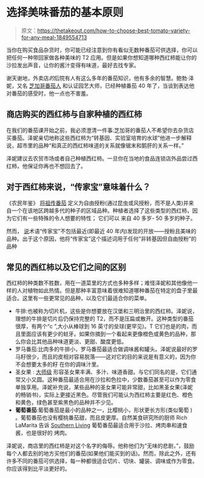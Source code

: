 # 选择美味番茄的基本原则

> 原文：<https://thetakeout.com/how-to-choose-best-tomato-variety-for-any-meal-1849554713>

当你在购买食品杂货时，你可能已经注意到你有看似无数种番茄可供选择，你可以把任何一种带回家做各种美味的 T2 应用。但是如果你想知道哪种西红柿能让你的沙拉发出声音，让你的酱汁变得有味道，最好去找专家。



谢天谢地，外卖店*的*后院有人有这么多年的番茄知识，他有多余的智慧。鲍勃·泽妮，又名 [芝加哥番茄人](https://www.chicagotomatoman.com/) 和认证园艺大师，已经种植番茄 40 年了，当谈到表达他对番茄的感受时，他一点也不害羞。

## 商店购买的西红柿与自家种植的西红柿

在我们的番茄课开始之前，我必须澄清一件事:芝加哥的番茄人不希望你去杂货店买番茄。泽妮亲切地称这些西红柿为“转基因、实验室培育的水球”他进一步解释说，超市里的品种“和真正的西红柿味道的关系就像锯末和鹅肝的关系一样。”

泽妮建议去农贸市场或者自己种植西红柿。一旦你在当地的食品连锁店外品尝过西红柿，他保证你再也不想回去了。

## **对于西红柿来说，“传家宝”意味着什么？**

《农民年鉴》 [将祖传番茄](https://www.farmersalmanac.com/hybrid-heirloom-tomato-20936) 定义为自由授粉(通过昆虫或风授粉，而不是人类)并来自一个在该地区跨越多代的种子的区域品种。种植者选择了这些类型的西红柿，因为它们有一些特殊的令人想要的特性； 它们可以 来自 40 多岁- 50 多岁的种子。

然而， [说](https://www.chicagotomatoman.com/tomatoes)术语“传家宝”不包括最近(即最近 40 年内)发现的开放——授粉且美味的品种。出于这个原因，他将“传家宝”这个描述词用于任何“非转基因但自由授粉”的品种

## **常见的西红柿**以及它们之间的区别

西红柿的种类数不胜数，用在一道菜里的方式也多种多样；难怪泽妮和其他像他一样的人对植物如此热情。但是那种丰富意味着很难知道哪种番茄在特定的盘子里最适合。这里有一些更常见的品种，以及它们最适合你的菜单。

*   牛排:也被称为切片机，这些是你想要放在汉堡和三明治里的西红柿。泽妮说，理想的牛排是切片后仍保持完整的 T2，而不是压扁或散开。这种类型的番茄很厚，有两个“c ”,大小从棒球到 16 英寸的垒球(更罕见)。T 它们也是的肉，而且里面应该有更少的蛀牙。如果你摘到一个看起来更像橙色或黄色的品种，那么你会比其他品种味道更淡、更甜、酸度更低。
*   罗马番茄:比肉多的牛排小，罗马番茄最适合做调味酱和罐头。泽妮说最好的罗马籽很少，而且的皮相对容易脱落——这对它的目的来说是有意义的，因为你不会想要太多的籽 在你的调味汁里。
*   圣女果 : [大师级](https://www.masterclass.com/articles/cherry-tomatoes-vs-grape-tomatoes-guide#3yLF2ZO2KQUFNGCvWa3DQq) 形容圣女果丰满、多汁、味道香甜。与它们同名的是，它们通常又小又圆。这种番茄最适合用在沙拉和色拉中，少数番茄甚至可以作为零食单独享用。泽妮补充说，某些品种的圣女果可能非常甜，比如黑圣女果(泽妮的畅销书)，实际上更接近黑色。尽管我们可能认为西红柿主要是红色、橙色和黄色，绿色甚至紫黑色的品种并不少见。
*   **葡萄番茄**:葡萄番茄是最小的品种之一，比樱桃小，形状更长方形(类似葡萄 ) 。葡萄番茄也没有樱桃番茄甜，而且皮更厚。自然美食研究所的厨师 Rich LaMarita 告诉 [Southern Living](https://www.southernliving.com/how-to/cook/cherry-tomatoes-vs-grape-tomatoes#:~:text=%22Grape%20tomatoes%20are%20also%20excellent,tougher%20skin%2C%22%20says%20LaMarita.) 葡萄番茄最适合用于沙拉、烤肉串和速食酱，也是很好的 烤肉。

泽妮说，商店里的西红柿是对这个名字的侮辱。他称他们为“无味的悲剧，”，鼓励每个人都去别的地方买他们的番茄(如果他们能买到的话)。然而，除此之外，还有许多不同的番茄可供选择，每一种都很适合切片、切块、罐装、调味或作为零食。你应该得到比平淡更好的。